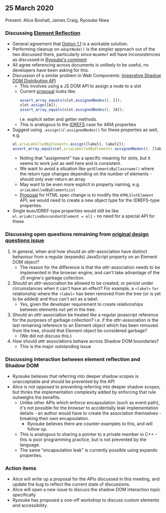 ## 25 March 2020

Present: Alice Boxhall, James Craig, Ryosuke Niwa

### Discussing [Element Reflection](https://github.com/whatwg/html/issues/4925)

- General agreement that 
  [Option 1.1](https://gist.github.com/alice/174ae481dacdae9c934e3ecb2f752ccb#option-11-any-element-reference-in-the-same-document-is-valid) is a workable solution.
- Performing cleanup on `adoptNode()` is the simpler approach out of the two discussed there, particularly since `WeakRef` 
  will have inconsistencies as discussed in 
  [Ryosuke's comment](https://github.com/whatwg/html/issues/4925#issuecomment-601477644)
- All agree referencing across documents is unlikely to be useful, no developers have been asking for this.
- Discussion of a similar problem in Web Components: [Imperative Shadow DOM Distribution API](https://github.com/whatwg/html/issues/3534)
   - This involves using a JS DOM API to assign a node to a slot
   - Current 
     [proposal](https://github.com/w3c/webcomponents/blob/ef4b3fbafddfe07c2be616e4722f6799d88fc82c/proposals/Imperative-Shadow-DOM-Distribution-API.md#examples)
     looks like:
     ```js
     assert_array_equals(slot.assignedNodes(), []);
     slot.assign([A]);
     assert_array_equals(slot.assignedNodes(), [A]);
     ```
     i.e. explicit setter and getter methods.
   - This is analogous to the [IDREFS](https://www.w3.org/TR/2004/REC-xmlschema-2-20041028/#IDREFS) case for ARIA properties
- Suggest using `.assign()`/`.assignedNodes()` for these properties as well, e.g.
  ```js
  el.ariaLabelledByElements.assign([label1, label2]);
  assert_array_equals(el.ariaLabelledByElements.assignedNodes(), [label1, label2]);
  ```
  - Noting that "assignment" has a specific meaning for slots, but it seems to work just as well here and is consistent.
  - We want to avoid a situation like `getElementsByClassname()` where the return type changes depending on the number of elements -
    should only ever return an array
  - May want to be even more explicit in property naming, e.g. `ariaLabelledByElementList`
  - [Proposal](https://github.com/w3c/webcomponents/blob/ef4b3fbafddfe07c2be616e4722f6799d88fc82c/proposals/Imperative-Shadow-DOM-Distribution-API.md#htmlslotelement) 
    for HTML spec change is to modify the `HTMLSlotElement` API; we would need to create a new object type for the IDREFS-type properties.
- Single `Node`/IDREF-type properties would still be like `el.ariaActiveDescendantElement = el1` - no need for a special API for these

### Discussing open questions remaining from [original design questions issue](https://github.com/whatwg/html/issues/4925)

1. In general, when and how should an _attr_-association have distinct behaviour from a regular (expando) JavaScript property 
   on an Element DOM object?
   - The reason for the difference is that the _attr_-association needs to be implemented in the browser engine, 
   and can't take advantage of the JS engine's garbage collection.
2. Should an _attr_-association be allowed to be created, or persist under circumstances when it can't have an effect? 
   For example, a `<label>` `for` relationship where the `<label>` has been removed from the tree (or is yet to be added) 
   and thus can't act as a label.
   - Yes, given the developer requirement to create relationships between elements not yet in the tree.
3. Should an _attr_-association be treated like a regular javascript reference for the purposes of garbage collection? 
   i.e. if the _attr_-association is the last remaining reference to an Element object which has been removed from the tree, 
   should that Element object be considered garbage?
   - (We did not discuss this.)
4. How should _attr_ associations behave across Shadow DOM boundaries?
   - This is the major outstanding issue

### Discussing interaction between element reflection and Shadow DOM

- Ryosuke believes that referring into deeper shadow scopes is unacceptable and should be prevented by the API
- Alice is not opposed to preventing referring into deeper shadow scopes, 
  but thinks the implementation complexity added by enforcing that rule outweighs the benefits.
  - Unlike other APIs which enforce encapsulation (such as event path), 
    it's not possible for the _browser_ to accidentally leak implementation details - 
    an author would have to create the association themselves - breaking their _own_ encapsulation.
    - Ryosuke believes there are counter-examples to this, and will follow up.
  - This is analogous to sharing a pointer to a private member in C++ - this is poor programming practice,
    but is not prevented by the language.
  - The same "encapsulation leak" is currently possible using expando properties.

### Action items

- Alice will write up a proposal for the APIs discussed in this meeting, 
  and update the bug to reflect the current state of discussions.
- Alice will open a new issue to discuss the shadow DOM interaction topic specifically
- Ryosuke has proposed a one-off workshop to discuss custom elements and accessibility.


